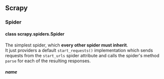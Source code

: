 ## Scrapy
### Spider
#### class scrapy.spiders.Spider
The simplest spider, which **every other spider must inherit**.   
It just providers a default `start_requests()` implementation which sends requests from the `start_urls` spider attribute and calls the spider's method `parse` for each of the resulting responses.   
##### name
